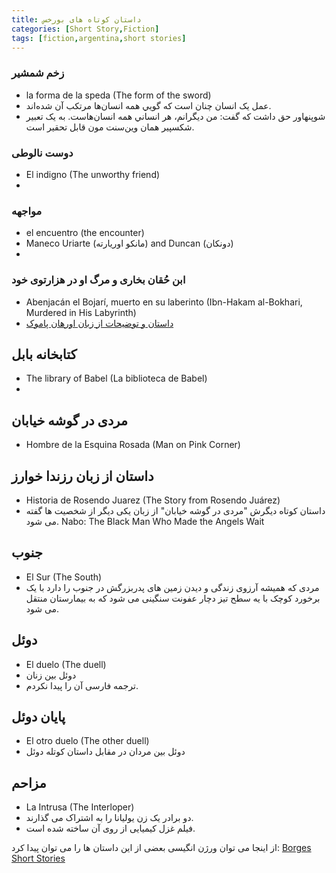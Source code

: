 ```yaml
---
title: داستان کوتاه های بورخس
categories: [Short Story,Fiction]
tags: [fiction,argentina,short stories]
---
```


<style type="text/css"> 
@font-face { font-family: 'Roya'; src: url('../../roya.ttf'); } 
.px-1 {
    font-family: Roya; direction: rtl;
}
.px-1 p {
    font-size:1.5em;
}
/* p { font-family: Roya; direction: rtl; font-size:1.5rem; }  */
/* ul {direction:rtl;font-family: Roya;font-size:1.5rem} */
/* h2 {direction:rtl;font-family: Roya;font-size:2.5rem} */
/* h3 {direction:rtl;font-family: Roya;font-size:2.0rem} */
</style> 

<!-- ## داستان های کوتاه بورخس -->

### زخم شمشیر
- la forma de la speda (The form of the sword)
-  عمل يک انسان چنان است که گويي همه انسان‌ها مرتکب آن شده‌اند.
- شوپنهاور حق داشت که گفت: من ديگرانم، هر انساني همه انسان‌هاست. به يک تعبير شکسپير همان وين‌سنت مون قابل تحقير است.


### دوست نالوطی
- El indigno (The unworthy friend)
- 


### مواجهه
- el encuentro (the encounter)
- Maneco Uriarte (مانکو اوریارته) and Duncan (دونکان)
- 

### ابن حُقان بخاری و مرگ او در هزارتوی خود
- Abenjacán el Bojarí, muerto en su laberinto (Ibn-Hakam al-Bokhari, Murdered in His Labyrinth)
- [داستان و توضیحات از زبان اورهان پاموک](https://www.newyorker.com/podcast/fiction/orhan-pamuk-reads-jorge-luis-borges)


## کتابخانه بابل
- The library of Babel (La biblioteca de Babel)
- 
## مردی در گوشه خیابان
- Hombre de la Esquina Rosada (Man on Pink Corner)

## داستان از زبان رزندا خوارز 
- Historia de Rosendo Juarez (The Story from Rosendo Juárez)
- داستان کوتاه دیگرش "مردی در گوشه خیابان" از زبان یکی دیگر از شخصیت ها گفته می شود.
Nabo: The Black Man
Who Made the Angels Wait

## جنوب
- El Sur (The South)
- مردی که همیشه آرزوی زندگی و دیدن زمین های پدربزرگش در جنوب را دارد با یک برخورد کوچک با یه سطح تیز دچار عفونت سنگینی می شود که به بیمارستان منتقل می شود. 

## دوئل
- El duelo (The duell)
- دوئل بین زنان
- ترجمه فارسی آن را پیدا نکردم.

## پایان دوئل
- El otro duelo (The other duell)
- دوئل بین مردان در مقابل داستان کوتله دوئل

## مزاحم
- La Intrusa (The Interloper)
- دو برادر یک زن یولیانا را به اشتراک می گذارند.
- فیلم غزل کیمیایی از روی آن ساخته شده است.

از اینجا می توان ورژن انگیسی بعضی از این داستان ها را می توان پیدا کرد:
[Borges Short Stories](https://posthegemony.wordpress.com/wp-content/uploads/2013/02/borges_collected-fictions.pdf)